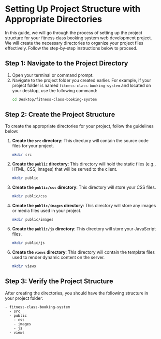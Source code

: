 # Setting Up Project Structure with Appropriate Directories

In this guide, we will go through the process of setting up the project structure for your fitness class booking system web development project. We will create the necessary directories to organize your project files effectively. Follow the step-by-step instructions below to proceed.

## Step 1: Navigate to the Project Directory
1. Open your terminal or command prompt.
2. Navigate to the project folder you created earlier. For example, if your project folder is named `fitness-class-booking-system` and located on your desktop, use the following command:
    ```bash
    cd Desktop/fitness-class-booking-system
    ```

## Step 2: Create the Project Structure
To create the appropriate directories for your project, follow the guidelines below:

1. **Create the `src` directory**: This directory will contain the source code files for your project.
    ```bash
    mkdir src
    ```

2. **Create the `public` directory**: This directory will hold the static files (e.g., HTML, CSS, images) that will be served to the client.
    ```bash
    mkdir public
    ```

3. **Create the `public/css` directory**: This directory will store your CSS files.
    ```bash
    mkdir public/css
    ```

4. **Create the `public/images` directory**: This directory will store any images or media files used in your project.
    ```bash
    mkdir public/images
    ```

5. **Create the `public/js` directory**: This directory will store your JavaScript files.
    ```bash
    mkdir public/js
    ```

6. **Create the `views` directory**: This directory will contain the template files used to render dynamic content on the server.
    ```bash
    mkdir views
    ```

## Step 3: Verify the Project Structure
After creating the directories, you should have the following structure in your project folder:

```
- fitness-class-booking-system
  - src
  - public
    - css
    - images
    - js
  - views
```
